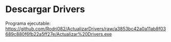 # Descargar Drivers
Programa ejecutable: https://github.com/Rodri082/ActualizarDrivers/raw/a3853bc42a0a11ab8f03689c880f6fb22a5ff27e/Actualizar%20Drivers.exe
